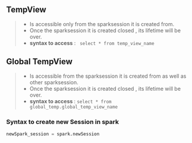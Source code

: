 ## TempView
> * Is accessible only from the sparksession it is created from.
> * Once the sparksession it is created closed , its lifetime will be over.
> * <b>syntax to access</b> : ```
select * from temp_view_name```

## Global TempView
> * Is accessible  from the sparksession it is created from as well as other sparksession.
> *  Once the sparksession it is created closed , its lifetime will be over.
> * <b>syntax to access </b>: `select * from global_temp.global_temp_view_name`




### Syntax to create new Session in spark

 ```python
 newSpark_session = spark.newSession
 ```
